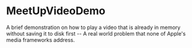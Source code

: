 # MeetUpVideoDemo

A brief demonstration on how to play a video that is already in memory without saving it to disk first -- A real world problem that none of Apple's media frameworks address.
